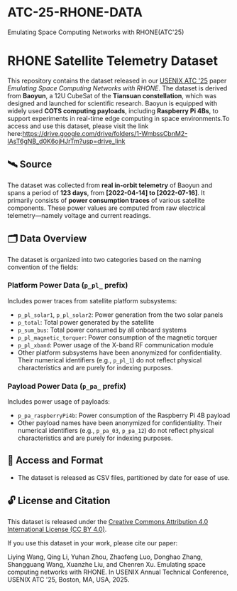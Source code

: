 # ATC-25-RHONE-DATA
Emulating Space Computing Networks with RHONE(ATC'25)
# RHONE Satellite Telemetry Dataset

This repository contains the dataset released in our [USENIX ATC '25](https://www.usenix.org/conference/atc25) paper *Emulating Space Computing Networks with RHONE*. The dataset is derived from **Baoyun**, a 12U CubeSat of the **Tiansuan constellation**, which was designed and launched for scientific  research. Baoyun is equipped with widely used **COTS computing payloads**, including **Raspberry Pi 4Bs**, to support experiments in real-time edge computing in space environments.To access and use this dataset, please visit the link here:https://drive.google.com/drive/folders/1-WmbssCbnM2-lAsT6gNB_d0K6ojHJrTm?usp=drive_link

## 🛰 Source

The dataset was collected from **real in-orbit telemetry** of Baoyun and spans a period of **123 days**, from **[2022-04-14] to [2022-07-16]**. It primarily consists of **power consumption traces** of various satellite components. These power values are computed from raw electrical telemetry—namely voltage and current readings.

## 🗂 Data Overview

The dataset is organized into two categories based on the naming convention of the fields:

### Platform Power Data (`p_pl_` prefix)

Includes power traces from  satellite platform subsystems:

- `p_pl_solar1`, `p_pl_solar2`: Power generation from the two solar panels
- `p_total`: Total power generated by the satellite
- `p_sum_bus`: Total power consumed by all onboard systems
- `p_pl_magnetic_torquer`: Power consumption of the magnetic torquer
- `p_pl_xband`: Power usage of the X-band RF communication module
- Other platform subsystems have been anonymized for confidentiality. Their numerical identifiers (e.g., `p_pl_1`) do not reflect physical characteristics and are purely for indexing purposes.

### Payload Power Data (`p_pa_` prefix)

Includes power usage of payloads:

- `p_pa_raspberryPi4b`: Power consumption of the Raspberry Pi 4B payload
- Other payload names have been anonymized for confidentiality. Their numerical identifiers (e.g., `p_pa_03`, `p_pa_12`) do not reflect physical characteristics and are purely for indexing purposes.

## 📂 Access and Format

- The dataset is released as CSV files, partitioned by date for ease of use.


## 🔓 License and Citation

This dataset is released under the [Creative Commons Attribution 4.0 International License (CC BY 4.0)](https://creativecommons.org/licenses/by/4.0/).

If you use this dataset in your work, please cite our paper:

Liying Wang, Qing Li, Yuhan Zhou, Zhaofeng Luo, Donghao Zhang, Shangguang Wang, Xuanzhe Liu, and Chenren Xu. Emulating space computing networks with RHONE. In USENIX Annual Technical Conference, USENIX ATC '25, Boston, MA, USA, 2025. 
